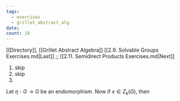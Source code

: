 ```yaml
---
tags:
  - exercises
  - grillet_abstract_alg
date:
count: 18
---
```

[[Directory]], [[Grillet Abstract Algebra]]
[[2.9. Solvable Groups Exercises.md|Last]] ;; [[2.11. Semidirect Products Exercises.md|Next]]
1. skip
2. skip
3. 
Let ${} \eta:G\to{}G {}$ be an endomorphism. Now if ${} x \in Z_{k}(G) {}$, then 